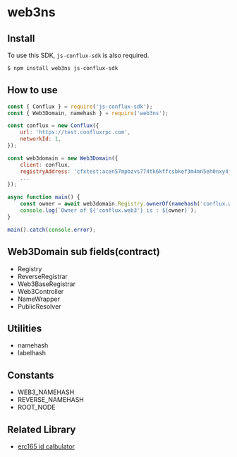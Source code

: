 # web3ns

## Install

To use this SDK, `js-conflux-sdk` is also required.

```bash
$ npm install web3ns js-conflux-sdk
```

## How to use

```js
const { Conflux } = require('js-conflux-sdk');
const { Web3Domain, namehash } = require('web3ns');

const conflux = new Conflux({
    url: 'https://test.confluxrpc.com',
    networkId: 1,
});

const web3domain = new Web3Domain({
    client: conflux,
    registryAddress: 'cfxtest:acen57mpbzvs774tk6kffcsbkef3m4mn5eh0nxy4jx',
    ...
});

async function main() {
    const owner = await web3domain.Registry.ownerOf(namehash('conflux.web3'));
    console.log(`Owner of ${'conflux.web3'} is : ${owner}`);
}

main().catch(console.error);
```

## Web3Domain sub fields(contract)

* Registry
* ReverseRegistrar
* Web3BaseRegistrar
* Web3Controller
* NameWrapper
* PublicResolver

## Utilities

* namehash
* labelhash

## Constants

* WEB3_NAMEHASH
* REVERSE_NAMEHASH
* ROOT_NODE

## Related Library

* [erc165 id calbulator](https://github.com/blockful-io/erc165)